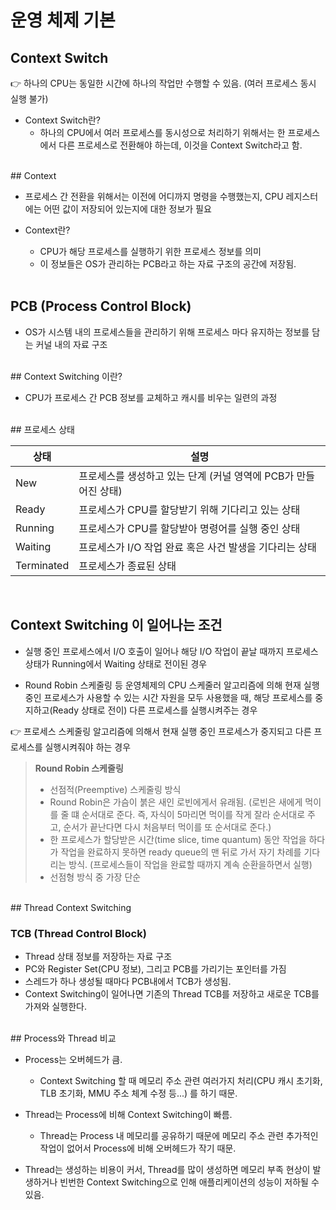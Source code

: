 # 운영 체제 기본

## Context Switch

:point_right: 하나의 CPU는 동일한 시간에 하나의 작업만 수행할 수 있음. (여러 프로세스 동시 실행 불가)

* Context Switch란?
	* 하나의 CPU에서 여러 프로세스를 동시성으로 처리하기 위해서는 한 프로세스에서 다른 프로세스로 전환해야 하는데, 이것을 Context Switch라고 함.

<br>
## Context

* 프로세스 간 전환을 위해서는 이전에 어디까지 명령을 수행했는지, CPU 레지스터에는 어떤 값이 저장되어 있는지에 대한 정보가 필요

* Context란?
	* CPU가 해당 프로세스를 실행하기 위한 프로세스 정보를 의미
	* 이 정보들은 OS가 관리하는 PCB라고 하는 자료 구조의 공간에 저장됨.
	<br>
## PCB (Process Control Block)

* OS가 시스템 내의 프로세스들을 관리하기 위해 프로세스 마다 유지하는 정보를 담는 커널 내의 자료 구조

<br>
## Context Switching 이란?

* CPU가 프로세스 간 PCB 정보를 교체하고 캐시를 비우는 일련의 과정

<br>
## 프로세스 상태

| 상태       | 설명                                                         |
| ---------- | ------------------------------------------------------------ |
| New        | 프로세스를 생성하고 있는 단계 (커널 영역에 PCB가 만들어진 상태) |
| Ready      | 프로세스가 CPU를 할당받기 위해 기다리고 있는 상태            |
| Running    | 프로세스가 CPU를 할당받아 명령어를 실행 중인 상태            |
| Waiting    | 프로세스가 I/O 작업 완료 혹은 사건 발생을 기다리는 상태      |
| Terminated | 프로세스가 종료된 상태                                       |

<br>

## Context Switching 이 일어나는 조건

* 실행 중인 프로세스에서 I/O 호출이 일어나 해당 I/O 작업이 끝날 때까지 프로세스 상태가 Running에서 Waiting 상태로 전이된 경우

* Round Robin 스케줄링 등 운영체제의 CPU 스케줄러 알고리즘에 의해 현재 실행 중인 프로세스가 사용할 수 있는 시간 자원을 모두 사용했을 때, 해당 프로세스를 중지하고(Ready 상태로 전이) 다른 프로세스를 실행시켜주는 경우

:point_right: 프로세스 스케줄링 알고리즘에 의해서 현재 실행 중인 프로세스가 중지되고 다른 프로세스를 실행시켜줘야 하는 경우


> **Round Robin 스케줄링**
> * 선점적(Preemptive) 스케줄링 방식
> * Round Robin은 가슴이 붉은 새인 로빈에게서 유래됨. (로빈은 새에게 먹이를 줄 떄 순서대로 준다. 즉, 자식이 5마리면 먹이를 작게 잘라 순서대로 주고, 순서가 끝난다면 다시 처음부터 먹이를 또 순서대로 준다.)
> * 한 프로세스가 할당받은 시간(time slice, time quantum) 동안 작업을 하다가 작업을 완료하지 못하면 ready queue의 맨 뒤로 가서 자기 차례를 기다리는 방식. (프로세스들이 작업을 완료할 때까지 계속 순환을하면서 실행)
> * 선점형 방식 중 가장 단순

<br>
## Thread Context Switching

### TCB (Thread Control Block)

* Thread 상태 정보를 저장하는 자료 구조
* PC와 Register Set(CPU 정보), 그리고 PCB를 가리기는 포인터를 가짐
* 스레드가 하나 생성될 때마다 PCB내에서 TCB가 생성됨.
* Context Switching이 일어나면 기존의 Thread TCB를 저장하고 새로운 TCB를 가져와 실행한다.

<br>
## Process와 Thread 비교

* Process는 오버헤드가 큼.
	* Context Switching 할 때 메모리 주소 관련 여러가지 처리(CPU 캐시 초기화, TLB 초기화,  MMU 주소 체계 수정 등...) 를 하기 때문.

* Thread는 Process에 비해 Context Switching이 빠름.
	* Thread는 Process 내 메모리를 공유하기 때문에 메모리 주소 관련 추가적인 작업이 없어서 Process에 비해 오버헤드가 작기 때문.

* Thread는 생성하는 비용이 커서, Thread를 많이 생성하면 메모리 부족 현상이 발생하거나 빈번한 Context Switching으로 인해 애플리케이션의 성능이 저하될 수 있음.







